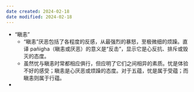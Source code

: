 ```yaml
---
date created: 2024-02-18
date modified: 2024-02-18
---
```

- “瞋恚”
    - “瞋恚”厌恶包括了各程度的反感，从最强烈的暴怒，至极微细的烦躁。直译 pañigha（瞋恚或厌恶）的意义是“反击”，显示它是心反抗、排斥或毁灭的态度。
    - 虽然忧与瞋恚时常都相应俱行，但应明了它们之间相异的素质。忧是体验不好的感受；瞋恚是心厌恶或烦躁的态度。对于五蕴，忧是属于受蕴；而瞋恚则属于行蕴。
- 
